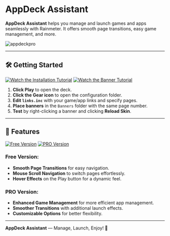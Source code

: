 # AppDeck Assistant

**AppDeck Assistant** helps you manage and launch games and apps seamlessly with Rainmeter. It offers smooth page transitions, easy game management, and more.

![appdeckpro](https://github.com/user-attachments/assets/13d74bda-1884-455d-851a-7b46cce2bb67)

---

## 🛠️ Getting Started
[![Watch the Installation Tutorial](https://img.shields.io/badge/Installing-YouTube-red)](https://www.youtube.com/watch?v=UPby5OL4yGM)
[![Watch the Banner Tutorial](https://img.shields.io/badge/Editing%20Banner-YouTube-red)](https://www.youtube.com/watch?v=ZHf9zUDqXFE)

1. **Click Play** to open the deck.
2. **Click the Gear icon** to open the configuration folder.
3. **Edit `links.inc`** with your game/app links and specify pages.
4. **Place banners** in the `Banners` folder with the same page number.
5. **Test** by right-clicking a banner and clicking **Reload Skin**.


---

## 🚀 Features
[![Free Version](https://img.shields.io/badge/Download-Free%20Version-blue)](https://www.deviantart.com/asenv/art/AppDeck-985147123)
[![PRO Version](https://img.shields.io/badge/Download-PRO%20Version-orange)](https://buy.stripe.com/8wMbIO1Hg6Kw4Ew002)


### Free Version:
- **Smooth Page Transitions** for easy navigation.
- **Mouse Scroll Navigation** to switch pages effortlessly.
- **Hover Effects** on the Play button for a dynamic feel.

### PRO Version:
- **Enhanced Game Management** for more efficient app management.
- **Smoother Transitions** with additional launch effects.
- **Customizable Options** for better flexibility.

---

**AppDeck Assistant** — Manage, Launch, Enjoy! 🚀
